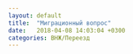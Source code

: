 ```yaml
---
layout: default
title:  "Миграционный вопрос"
date:   2018-04-08 14:03:04 +0300
categories: ВНЖ/Переезд
---
```

